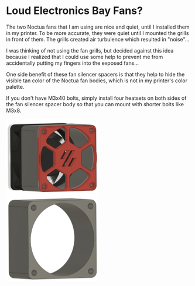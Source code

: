 # Loud Electronics Bay Fans?
The two Noctua fans that I am using are nice and quiet, until I installed them in my printer. To be more accurate, they were quiet until I mounted the grills in front of them. The grills created air turbulence which resulted in "noise"...

I was thinking of not using the fan grills, but decided against this idea because I realized that I could use some help to prevent me from accidentally putting my fingers into the exposed fans...

One side benefit of these fan silencer spacers is that they help to hide the visible tan color of the Noctua fan bodies, which is not in my printer's color palette.

If you don't have M3x40 bolts, simply install four heatsets on both sides of the fan silencer spacer body so that you can mount with shorter bolts like M3x8.

<img src="./Images/FanSilencerCombo.png" width="50%" height="50%" alt="Fan Silencer in situ"/>

<img src="./Images/FanSilencerSolo.png" width="50%" height="50%" alt="Fan Silencer by itself"/>
